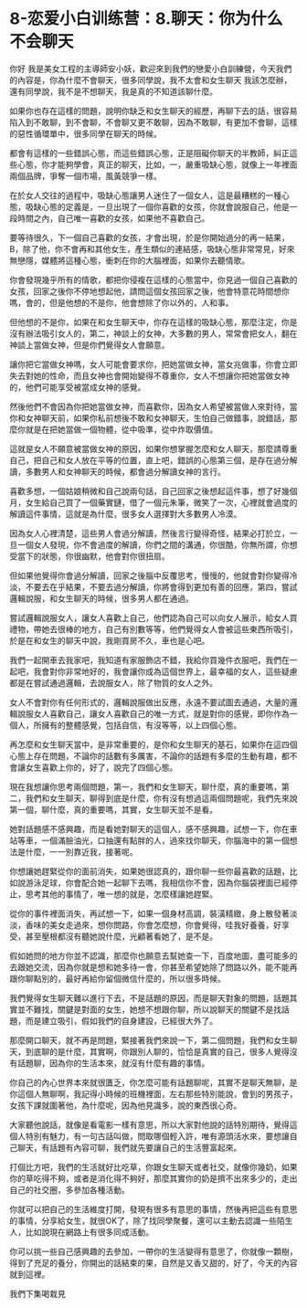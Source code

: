 # 8-恋爱小白训练营：8.聊天：你为什么不会聊天

你好 我是美女工程的主導師安小妖，歡迎來到我們的戀愛小白訓練營，今天我們的內容是，你為什麼不會聊天，很多同學說，我不太會和女生聊天 我該怎麼辦，還有同學說，我不是不想聊天，我是真的不知道該聊什麼。

如果你也存在這樣的問題，說明你缺乏和女生聊天的經歷，再聊下去的話，很容易陷入到不敢聊，到不會聊，不會聊又更不敢聊，因為不敢聊，有更加不會聊，這樣的惡性循環單中，很多同學在聊天的時候。

都會有這樣的一些錯誤心態，而這些錯誤心態，正是阻礙你聊天的半教師，糾正這些心態，你才能夠學會，真正的聊天，比如，一，嚴重吸缺心態，就像上一年裡面兩個品牌，爭奪一個市場，風黃競爭一樣。

在於女人交往的過程中，吸缺心態讓男人迷住了一個女人，這是最糟糕的一種心態，吸缺心態的定義是，一旦出現了一個你喜歡的女孩，你就會說服自己，他是一段時間之內，自己唯一喜歡的女孩，如果他不喜歡自己。

要等待很久，下一個自己喜歡的女孩，才會出現，於是你開始過分的再一結果，B，除了他，你不會再和其他女生，產生類似的連結感，吸缺心態非常常見，好來無戀隱，媒體將這種心態，衝刺在你的大腦裡面，如果你去聽情歌。

你會發現幾乎所有的情歌，都把你侵複在這樣的心態當中，你見過一個自己喜歡的女孩，回家之後你不停地想起他，請問這個女孩回家之後，他會特意花時間想你嗎，會的，但是他想的不是你，他會想除了你以外的，人和事。

但他想的不是你，如果在和女生聊天中，你存在這樣的吸缺心態，那麼注定，你是沒有辦法吸引女人的，第二，神談上的女神，大多數的男人，常常會把女人，翻在神談上當做女神，但是你們覺得女人會願意。

讓你把它當做女神嗎，女人可能會要求你，把她當做女神，當女兆做事，你會立即失去對她的性命，而且女神也會開始變得不尊重你，女人不想讓你把她當做女神的，他們可能享受被當成女神的感覺。

然後他們不會因為你把她當做女神，而喜歡你，因為女人希望被當做人來對待，當你和女神聊天前，如果你私前想後不敢和女神聊天，生怕自己做錯事，說錯話，那麼你就是在把她當做一個物體，從中吸準，從中炸取價值。

這就是女人不願意被當做女神的原因，如果你想掌握怎麼和女人聊天，那麼請尊重自己，把自己和女人放在平等的位置，直上吧，錯誤的心態第三個，是存在過分解讀，多數男人和女神聊天的時候，都會過分解讀女神的言行。

喜歡多想，一個姑娘稍微和自己說兩句話，自己回家之後想起這件事，想了好幾個月，女生給自己買了一個藥實鏈，借了一個元朱筆，微笑了一次，心裡就會過度的解讀這件事情，這就是為什麼，很多女人選擇對大多數男人冷漠。

因為女人心裡清楚，這些男人會過分解讀，然後言行變得奇怪，結果必打於立，一旦一個女人發現，你不會過度的解讀，你們之間的溝通，你很酷，你無所謂，你想受當下的狀態，你很幽默，他會對你很扭扇。

但如果他覺得你會過分解讀，回家之後腦中反覆思考，慢慢的，他就會對你變得冷淡，不要去在乎結果，不要去過分解讀，你將會得到更加有善的回應，第四，嘗試邏輯說服，和女生聊天的時候，很多男人都在通過。

嘗試邏輯說服女人，讓女人喜歡上自己，他們認為自己可以向女人展示，給女人買禮物，帶她去很棒的地方，自己有別數等等，他們覺得女人會被這些東西所吸引，於是在和女生的聊天中說，我剛買房不久，車也是心吧。

我們一起開車去我家吧，我知道有家服飾店不錯，我給你買幾件衣服吧，我們在一起吧，我會對你非常地好的，我會讓你成為這個世界上，最幸福的女人，這些疑慮都是在嘗試通過邏輯，去說服女人，除了物質的女人之外。

女人不會對你有任何形式的，邏輯說服做出反應，永遠不要試圖去通過，大量的邏輯說服女人喜歡自己，讓女人喜歡自己的唯一方式，就是對你的感覺，即你作為一個人，所擁有的整體感覺，包括自信，有沒等等，以上四個心態。

再怎麼和女生聊天當中，是非常重要的，是你和女生聊天的基石，如果你在這四個心態上存在問題，不論你的話數有多厲害，不論你的話題有多麼的生動有趣，都不會讓女生喜歡上你的，好了，說完了四個心態。

現在我想讓你思考兩個問題，第一，我們和女生聊天，聊什麼，真的重要嗎，第二，我們和女生聊天，聊得到底是什麼，你有沒有想過這兩個問題呢，我們先來說第一個，聊什麼，真的重要嗎，其實，女生聊天並不是看。

她對話題感不感興趣，而是看她對聊天的這個人，感不感興趣，試想一下，你在車站等車，一個滿臉油光，口抽還有點胖的人，過來找你聊天，你腦海中的第一個想法是什麼，一一別靠近我，接著呢。

你想讓她趕緊從你的面前消失，如果她很認真的，跟你聊一些你最喜歡的話題，比如說游泳足球，你會配合她一起聊下去嗎，我相信你不會，因為你腦袋裡面已經停止，思考其他的事情了，唯一想的就是，怎麼樣讓她趕緊。

從你的事件裡面消失，再試想一下，如果一個身材高調，裝潢精緻，身上散發著淡淡，香味的美女走過來，想你問路，你會怎麼想，你會覺得，哇我好養養，好享受，甚至壓根都沒有聽她說什麼，光顧著看她了，是不是。

假如她問的地方你並不認識，那麼你也願意去幫她查一下，百度地圖，盡可能多的去跟她交流，因為你就是想和她多待一會，你甚至希望她除了問路以外，能不能再跟你聊點別的，最好再給你留個微信什麼的，所以很多時候。

我們覺得女生聊天難以進行下去，不是話題的原因，而是聊天對象的問題，話題其實並不難找，關鍵是對面的女生，她想不想跟你聊，所以說聊天的關鍵不是找話題，而是建立吸引，假如我們的自身建設，已經很大外了。

那麼開口聊天，就不再是問題，緊接著我們來說一下，第二個問題，我們和女生聊天，到底聊的是什麼，其實啊，你跟別人聊的，恰恰是真實的自己，很多人覺得沒有話題聊，因為你的生活本來，就沒有什麼有趣的事情。

你自己的內心世界本來就很匱乏，你怎麼可能有話題聊呢，其實不是聊天無聊，是你這個人無聊啊，我記得小時候的班機裡面，左右那些特別能說，會到的男孩子，女孩下課就圍著他，為什麼呢，因為他見識多，說的東西很心奇。

大家聽他說話，就像是看電影一樣有意思，所以大家對他說的話特別期待，覺得這個人特別有魅力，有一句古話叫做，問取哪個輕入許，唯有源頭活水來，要想讓自己聊天，有話題有內容可聊，我們就先要讓自己的生活豐富起來。

打個比方吧，我們的生活就好比吃草，你跟女生聊天或者社交，就像你幾奶，如果你的草吃得不夠，或者是消化得不夠好，那麼其實你的奶是擠不出來多少的，走出自己的社交圈，多參加各種活動。

你就可以把自己的生活維度打開，發現有很多有意思的事情，然後再把這些有意思的事情，分享給女生，就很OK了，除了找同學聚餐，還可以主動去認識一些陌生人，比如說現在網路上有很多同成活動。

你可以挑一些自己感興趣的去參加，一帶你的生活變得有意思了，你就像一顆樹，得到了充足的養分，你開出的話結束的果，自然是又香又甜的，好了，今天的內容就到這裡。

我們下集喝栽見
